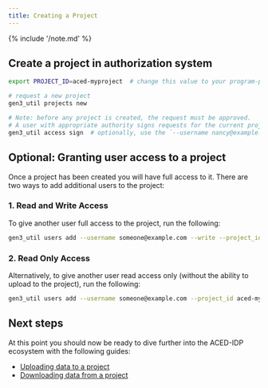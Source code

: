 ```yaml
---
title: Creating a Project
---
```


{% include '/note.md' %}

## Create a project in authorization system

```sh
export PROJECT_ID=aced-myproject  # change this value to your program-project

# request a new project
gen3_util projects new

# Note: before any project is created, the request must be approved.
# A user with appropriate authority signs requests for the current project
gen3_util access sign  # optionally, use the `--username nancy@example.com` to limit the approvals to a specific user
```

## Optional: Granting user access to a project

Once a project has been created you will have full access to it. There are two ways to add additional users to the project:

### 1. Read and Write Access

To give another user full access to the project, run the following:

```sh
gen3_util users add --username someone@example.com --write --project_id aced-myproject
```

### 2.  Read Only Access

Alternatively, to give another user read access only (without the ability to upload to the project), run the following:

```sh
gen3_util users add --username someone@example.com --project_id aced-myproject
```

## Next steps

At this point you should now be ready to dive further into the ACED-IDP ecosystem with the following guides:

- [Uploading data to a project](./upload.md)
- [Downloading data from a project](./download.md)
